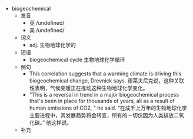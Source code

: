 - biogeochemical
  - 发音
    - 英 /undefined/
    - 美 /undefined/
  - 词义
    - adj. 生物地球化学的
  - 短语
    - biogeochemical cycle 生物地球化学循环
  - 例句
    - This correlation suggests that a warming climate is driving this biogeochemical change, Drevnick says. 德莱夫尼克说，这种关联性表明，气候变暖正在推动这种生物地球化学变化。
    - "This is a reversal in trend in a major biogeochemical process that's been in place for thousands of years, all as a result of human emissions of CO2, " he said. “在成千上万年的生物地球化学主要进程中，其发展趋势将会转变，所有的一切仅因为人类排放二氧化碳。” 他这样说。
  - 补充